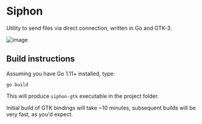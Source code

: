 Siphon
======

Utility to send files via direct connection, written in Go and GTK-3.

![image](https://raw.github.com/solkin/siphon-gtk/master/art/main.png)


Build instructions
------------------

Assuming you have Go 1.11+ installed, type:

```
go build
```

This will produce `siphon-gtk` executable in the project folder.

Initial build of GTK bindings will take ~10 minutes,
subsequent builds will be very fast, as you'd expect.
